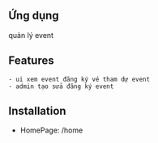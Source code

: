 
## Ứng dụng
 quản lý event

## Features
    - ui xem event đăng ký vé tham dự event
    - admin tạo sửa đăng ký event




## Installation
- HomePage: /home


